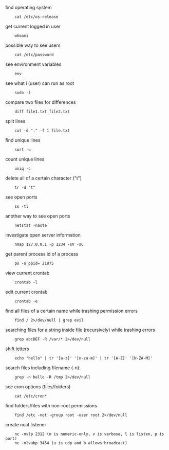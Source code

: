 find operating system

        cat /etc/os-release
get current logged in user

        whoami
possible way to see users

        cat /etc/password
see environment variables

        env
see what i (user) can run as root

        sudo -l
compare two files for differences

        diff file1.txt file2.txt
split lines

        cut -d "." -f 1 file.txt
find unique lines

        sort -u
count unique lines

        uniq -c
delete all of a certain character ("t")

        tr -d "t"
see open ports

        ss -tl
another way to see open ports

        netstat -naote
investigate open server information

        nmap 127.0.0.1 -p 1234 -sV -sC
get parent process id of a process

        ps -o ppid= 21875
view current crontab

        crontab -l
edit current crontab

        crontab -e
find all files of a certain name while trashing permission errors

        find / 2>/dev/null | grep evil
searching files for a string inside file (recursively) while trashing errors

        grep abcDEF -R /var/* 2>/dev/null
shift letters

        echo "hello" | tr '[a-z]' '[n-za-m]' | tr '[A-Z]' '[N-ZA-M]'
search files including filename (-n):

        grep -n hello -R /tmp 2>/dev/null 
see cron options (files/folders)

        cat /etc/cron*
find folders/files with non-root permissions

        find /etc -not -group root -user root 2>/dev/null
 
create ncat listener

        nc -nvlp 2312 (n is numeric-only, v is verbose, l is listen, p is port)
        nc -nlvubp 3454 (u is udp and b allows broadcast)

